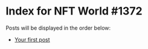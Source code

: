 # Index for NFT World #1372
Posts will be displayed in the order below:

- [Your first post](./001-first.md)

